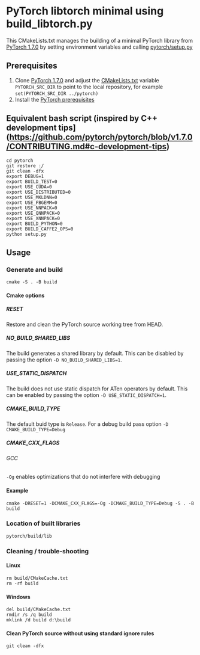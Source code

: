 # PyTorch libtorch minimal using build_libtorch.py
This CMakeLists.txt manages the building of a minimal PyTorch library from [PyTorch 1.7.0](https://github.com/pytorch/pytorch/tree/v1.7.0) by setting environment variables and calling [pytorch/setup.py](https://github.com/pytorch/pytorch/blob/v1.7.0/setup.py)
## Prerequisites
1. Clone [PyTorch 1.7.0](https://github.com/pytorch/pytorch/tree/1.7.0) and adjust the [CMakeLists.txt](CMakeLists.txt) variable `PYTORCH_SRC_DIR` to point to the local repository, for example `set(PYTORCH_SRC_DIR ../pytorch)`
2. Install the [PyTorch prerequisites](https://github.com/pytorch/pytorch/tree/1.7.0#from-source)
## Equivalent bash script (inspired by C++ development tips](https://github.com/pytorch/pytorch/blob/v1.7.0/CONTRIBUTING.md#c-development-tips)
    cd pytorch
    git restore :/
    git clean -dfx
    export DEBUG=1
    export BUILD_TEST=0
    export USE_CUDA=0
    export USE_DISTRIBUTED=0
    export USE_MKLDNN=0
    export USE_FBGEMM=0
    export USE_NNPACK=0
    export USE_QNNPACK=0
    export USE_XNNPACK=0
    export BUILD_PYTHON=0
    export BUILD_CAFFE2_OPS=0
    python setup.py
## Usage
### Generate and build
    cmake -S . -B build
#### Cmake options
##### RESET
Restore and clean the PyTorch source working tree from HEAD.
##### NO_BUILD_SHARED_LIBS
The build generates a shared library by default. This can be disabled by passing the option `-D NO_BUILD_SHARED_LIBS=1`.
##### USE_STATIC_DISPATCH
The build does not use static dispatch for ATen operators by default. This can be enabled by passing the option `-D USE_STATIC_DISPATCH=1`.
##### CMAKE_BUILD_TYPE 
The default buid type is `Release`. For a debug build pass option `-D CMAKE_BUILD_TYPE=Debug`
##### CMAKE_CXX_FLAGS
###### GCC
`-Og` enables optimizations that do not interfere with debugging
#### Example
    cmake -DRESET=1 -DCMAKE_CXX_FLAGS=-Og -DCMAKE_BUILD_TYPE=Debug -S . -B build
### Location of built libraries
    pytorch/build/lib
### Cleaning / trouble-shooting
#### Linux
    rm build/CMakeCache.txt
    rm -rf build
#### Windows
    del build/CMakeCache.txt
    rmdir /s /q build
    mklink /d build d:\build
#### Clean PyTorch source without using standard ignore rules
    git clean -dfx
